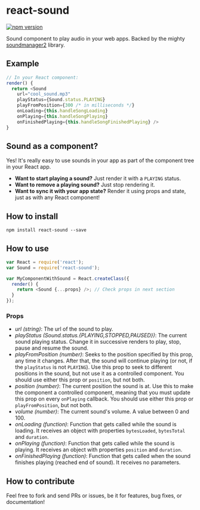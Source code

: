 # react-sound

[![npm version](https://img.shields.io/npm/v/react-sound.svg?style=flat-square)](https://www.npmjs.com/package/react-sound)

Sound component to play audio in your web apps. Backed by the mighty [soundmanager2](https://github.com/scottschiller/SoundManager2) library.

## Example

```js
// In your React component:
render() {
  return <Sound
    url="cool_sound.mp3"
    playStatus={Sound.status.PLAYING}
    playFromPosition={300 /* in milliseconds */}
    onLoading={this.handleSongLoading}
    onPlaying={this.handleSongPlaying}
    onFinishedPlaying={this.handleSongFinishedPlaying} />
}
```

## Sound as a component?

Yes! It's really easy to use sounds in your app as part of the component tree in your React app.

* **Want to start playing a sound?** Just render it with a `PLAYING` status.
* **Want to remove a playing sound?** Just stop rendering it.
* **Want to sync it with your app state?** Render it using props and state, just as with any React component!

## How to install

`npm install react-sound --save`

## How to use

```js
var React = require('react');
var Sound = require('react-sound');

var MyComponentWithSound = React.createClass({
  render() {
    return <Sound {...props} />; // Check props in next section
  }
});
```

### Props

* *url (string)*: The url of the sound to play.
* *playStatus (Sound.status.{PLAYING,STOPPED,PAUSED})*: The current sound playing status. Change it in successive renders to play, stop, pause and resume the sound.
* *playFromPosition (number)*: Seeks to the position specified by this prop, any time it changes. After that, the sound will continue playing (or not, if the `playStatus` is not `PLAYING`). Use this prop to seek to different positions in the sound, but not use it as a controlled component. You should use either this prop or `position`, but not both.
* *position (number)*: The current position the sound is at. Use this to make the component a controlled component, meaning that you must update this prop on every `onPlaying` callback. You should use either this prop or `playFromPosition`, but not both.
* *volume (number)*: The current sound's volume. A value between 0 and 100.
* *onLoading (function)*: Function that gets called while the sound is loading. It receives an object with properties `bytesLoaded`, `bytesTotal` and `duration`.
* *onPlaying (function)*: Function that gets called while the sound is playing. It receives an object with properties `position` and `duration`.
* *onFinishedPlaying (function)*: Function that gets called when the sound finishes playing (reached end of sound). It receives no parameters.

## How to contribute

Feel free to fork and send PRs or issues, be it for features, bug fixes, or documentation!
